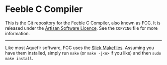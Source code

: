 # Feeble C Compiler

This is the Git repository for the Feeble C Compiler, also known as FCC. It is released under the [Artisan Software Licence](https://aquefir.co/asl). See the `COPYING` file for more information.

-----

Like most Aquefir software, FCC uses the [Slick Makefiles](https://aquefir.co/adp4). Assuming you have them installed, simply run `make` (or `make -j<n>` if you like) and then `sudo make install`.
